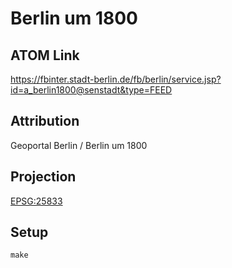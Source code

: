 Berlin um 1800
==============

ATOM Link
---------

https://fbinter.stadt-berlin.de/fb/berlin/service.jsp?id=a_berlin1800@senstadt&type=FEED

Attribution
-----------

Geoportal Berlin / Berlin um 1800

Projection
----------

[EPSG:25833](http://spatialreference.org/ref/epsg/25833/)

Setup
-----

```
make
```
